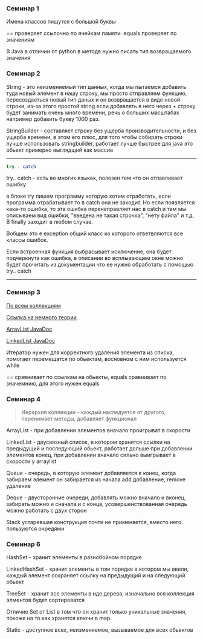 ### Семинар 1

Имена классов пишутся с большой буквы

==       проверяет ссылочно по ячейкам памяти
.equals  проверяет по значениям

В Java в отличии от python в методе нужно писать тип возвращаемого значения

### Семинар 2

String - это неизменяемый тип данных, когда мы пытаемся добавить туда новый элемент в нашу строку, мы просто отправляем функцию, пересоздаеться новый тип даных и он возвращается в виде новой строки, из-за этого простой string если добавлять в него через + строку будет занимать очень много времени, речь о больших масштабах например добавить букву 1000 раз.

StringBuilder - составляет строку без ущерба производительности, и без ущерба времени, в этом его плюс, для того чтобы собирать строки лучше использовать stringbuilder, работает лучше быстрее для java это обьект примерно выглядщий как массив

---

```java
try.. catch
```

try.. catch - есть во многих языках, полезен тем что он отлавливает ошибку

в блоке try пишем программу которую хотим отработать, если программа отрабатывает то в catch она не заходит. Но если появляется кака-то ошибка, то эта ошибка перенаправляет нас в catch и там мы описываем вид ошибки, "введена не такая строчка", "нету файла" и т.д. В finally заходит в любом случае.

Вобщем это e exception общий класс из которого ответвляются все классы ошибок. 

Если встроенная функция выбрасывает исключение, она будет подчеркнута как ошибка, в описании во всплывающем окне можно будет прочитать из документации что ее нужно обработать с помощью try.. catch

---

### Семинар 3

[По всем коллекциям](https://docs.oracle.com/en/java/javase/18/docs/api/java.base/java/util/Collection.html "Java Doc")

[Ссылка на немного теории](https://app.idroo.com/boards/PDG6QPrXo1 "Теория")

[ArrayList JavaDoc](https://docs.oracle.com/en/java/javase/18/docs/api/java.base/java/util/ArrayList.html "ArrayList")

[LinkedList JavaDoc](https://docs.oracle.com/en/java/javase/18/docs/api/java.base/java/util/LinkedList.html "LinkedList")

Итератор нужен для корректного удаления элемента из списка, помогает перемещатся по обьектам, восновном с ним используется while

== сравнивает по ссылкам на обьекты, equals сравнивает по значемнию, для этого нужен equals

### Семинар 4

>Иерархия коллекции - каждый наследуется от другого, перенимает методы, добавляет функционал

ArrayList - при добавлении элементов вначало проигрыват в скорости

LinkedList - двусвязный список, в котором хранятся ссылки на предыдущий и последующий обьект, работает дольше при добавлении элементов конец, при добавлении вначало сильно выигрывает в скорости у arraylist

Queue - очередь, в которую элемент добавляется в конец, когда забираем элемент он забирается из начала
add добавление, remove удаление

Deque - двусторонние очереди, добавлять можно вначало и вконец, забирать можно и сначала и с конца, усовершенствованная очередь можно работать с двух сторон

Stack устаревшая конструкция почти не применяется, вместо него пользуются очредями

### Семинар 6

HashSet - хранит элементы в разнобойном порядке

LinkedHashSet - хранит элементы в том порядке в котором мы ввели, каждый элемент сохраняет ссылку на предыдущий и на следующий обьект

TreeSet - хранит все элементы в иде дерева, изначально вся коллекция элментов будет сортироватся

Отличие Set от List в том что он хранит только уникальные значения, похоже на то как хранятся ключи в map.

Static - доступное всех, неизменяемое, вызываемое для всех обьектов
 



